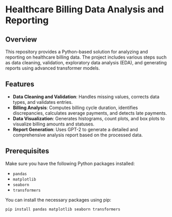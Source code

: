 # Healthcare Billing Data Analysis and Reporting

## Overview

This repository provides a Python-based solution for analyzing and reporting on healthcare billing data. The project includes various steps such as data cleaning, validation, exploratory data analysis (EDA), and generating reports using advanced transformer models. 

## Features

- **Data Cleaning and Validation**: Handles missing values, corrects data types, and validates entries.
- **Billing Analysis**: Computes billing cycle duration, identifies discrepancies, calculates average payments, and detects late payments.
- **Data Visualization**: Generates histograms, count plots, and box plots to visualize billing amounts and statuses.
- **Report Generation**: Uses GPT-2 to generate a detailed and comprehensive analysis report based on the processed data.

## Prerequisites

Make sure you have the following Python packages installed:
- `pandas`
- `matplotlib`
- `seaborn`
- `transformers`

You can install the necessary packages using pip:

```bash
pip install pandas matplotlib seaborn transformers

